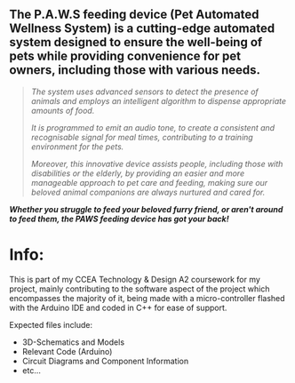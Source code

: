 ## The **P.A.W.S** feeding device (Pet Automated Wellness System) is a cutting-edge automated system designed to ensure the well-being of pets while providing convenience for pet owners, including those with various needs.

> *The system uses advanced sensors to detect the presence of animals and employs an intelligent algorithm to dispense appropriate amounts
> of food.*
> 
> *It is programmed to emit an audio tone, to create a consistent and recognisable signal for meal times, contributing to a training
> environment for the pets.*
> 
> *Moreover, this innovative device assists people, including those with disabilities or the elderly, by providing an easier and more
> manageable approach to pet care and feeding, making sure our beloved
> animal companions are always nurtured and cared for.*

***Whether you struggle to feed your beloved furry friend, or aren't around to feed them, the PAWS feeding device has got your back!***

Info:
=
This is part of my CCEA Technology & Design A2 coursework for my project, mainly contributing to the software aspect of the project which encompasses the majority of it, being made with a micro-controller flashed with the Arduino IDE and coded in C++ for ease of support.

Expected files include:
- 3D-Schematics and Models
- Relevant Code (Arduino)
- Circuit Diagrams and Component Information
- etc...
